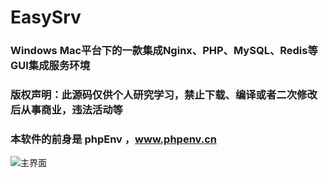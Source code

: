 # EasySrv
### Windows Mac平台下的一款集成Nginx、PHP、MySQL、Redis等GUI集成服务环境
### 版权声明：此源码仅供个人研究学习，禁止下载、编译或者二次修改后从事商业，违法活动等

### 本软件的前身是 phpEnv ，www.phpenv.cn
![主界面](https://github.com/xianyunleo/EasySrv/raw/dev/screenshots/home.png)